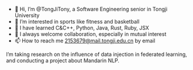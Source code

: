- 👋 Hi, I’m @TongJiTony, a Software Engineering senior in Tongji University
- 👀 I’m interested in sports like fitness and basketball
- 🌱 I have learned C&C++, Python, Java, Rust, Ruby, JSX
- 💞️ I always welcome collaboration, especially in mutual interest
- 📫 How to reach me 2153679@mail.tongji.edu.cn by email

I’m taking research on the influence of data injection in federated learning, and conducting a project about Mandarin NLP.

<!---
TongJiTony/TongJiTony is a ✨ special ✨ repository because its `README.md` (this file) appears on your GitHub profile.
You can click the Preview link to take a look at your changes.
--->
